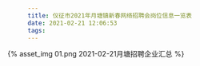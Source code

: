 ```yaml
---
title: 仪征市2021年月塘镇新春网络招聘会岗位信息一览表														
date: 2021-02-21 12:06:53
tags:
---
```

<div style="width: 1200px; height: auto; margin-left: -40px;">
    {% asset_img 01.png 2021-02-21月塘招聘企业汇总 %}
</div>

